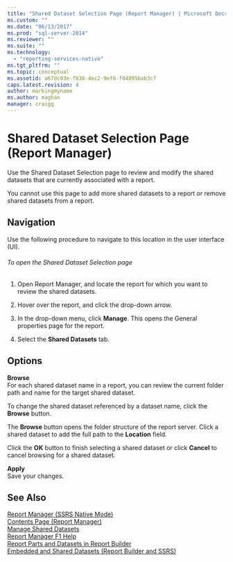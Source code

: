```yaml
---
title: "Shared Dataset Selection Page (Report Manager) | Microsoft Docs"
ms.custom: ""
ms.date: "06/13/2017"
ms.prod: "sql-server-2014"
ms.reviewer: ""
ms.suite: ""
ms.technology: 
  - "reporting-services-native"
ms.tgt_pltfrm: ""
ms.topic: conceptual
ms.assetid: a67dc03e-f838-4ec2-9ef6-f04895bab3c7
caps.latest.revision: 4
author: markingmyname
ms.author: maghan
manager: craigg
---
```

# Shared Dataset Selection Page (Report Manager)
  Use the Shared Dataset Selection page to review and modify the shared datasets that are currently associated with a report.  
  
 You cannot use this page to add more shared datasets to a report or remove shared datasets from a report.  
  
## Navigation  
 Use the following procedure to navigate to this location in the user interface (UI).  
  
###### To open the Shared Dataset Selection page  
  
1.  Open Report Manager, and locate the report for which you want to review the shared datasets.  
  
2.  Hover over the report, and click the drop-down arrow.  
  
3.  In the drop-down menu, click **Manage**. This opens the General properties page for the report.  
  
4.  Select the **Shared Datasets** tab.  
  
## Options  
 **Browse**  
 For each shared dataset name in a report, you can review the current folder path and name for the target shared dataset.  
  
 To change the shared dataset referenced by a dataset name, click the **Browse** button.  
  
 The **Browse** button opens the folder structure of the report server. Click a shared dataset to add the full path to the **Location** field.  
  
 Click the **OK** button to finish selecting a shared dataset or click **Cancel** to cancel browsing for a shared dataset.  
  
 **Apply**  
 Save your changes.  
  
## See Also  
 [Report Manager  &#40;SSRS Native Mode&#41;](../../2014/reporting-services/report-manager-ssrs-native-mode.md)   
 [Contents Page &#40;Report Manager&#41;](../../2014/reporting-services/contents-page-report-manager.md)   
 [Manage Shared Datasets](report-data/manage-shared-datasets.md)   
 [Report Manager F1 Help](../../2014/reporting-services/report-manager-f1-help.md)   
 [Report Parts and Datasets in Report Builder](report-data/report-parts-and-datasets-in-report-builder.md)   
 [Embedded and Shared Datasets &#40;Report Builder and SSRS&#41;](report-data/embedded-and-shared-datasets-report-builder-and-ssrs.md)  
  
  
